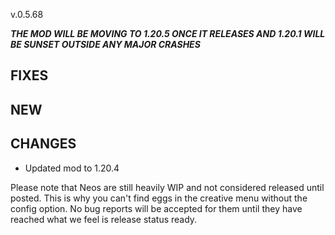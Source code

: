 v.0.5.68

***THE MOD WILL BE MOVING TO 1.20.5 ONCE IT RELEASES AND 1.20.1 WILL BE SUNSET OUTSIDE ANY MAJOR CRASHES***

## FIXES

## NEW

## CHANGES
- Updated mod to 1.20.4 

Please note that Neos are still heavily WIP and not considered released until posted. This is why you can't find eggs in the creative menu without the config option.
No bug reports will be accepted for them until they have reached what we feel is release status ready.